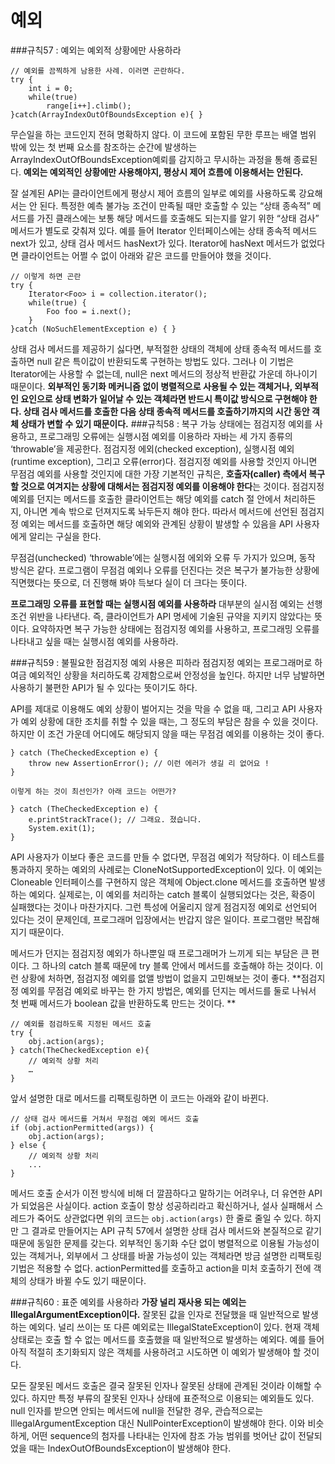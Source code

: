# 예외
###규칙57 : 예외는 예외적 상황에만 사용하라 
```
// 예외를 끔찍하게 남용한 사례. 이러면 곤란하다.
try {
	int i = 0;
	while(true)
		range[i++].climb();
}catch(ArrayIndexOutOfBoundsException e){ }
```
무슨일을 하는 코드인지 전혀 명확하지 않다. 이 코드에 포함된 무한 루프는 배열 범위 밖에 있는 첫 번째 요소를 참조하는 순간에 발생하는 ArrayIndexOutOfBoundsException예뢰를 감지하고 무시하는 과정을 통해 종료된다. **예외는 예외적인 상황에만 사용해야지, 평상시 제어 흐름에 이용해서는 안된다.** <br>

잘 설계된 API는 클라이언트에게 평상시 제어 흐름의 일부로 예외를 사용하도록 강요해서는 안 된다. 특정한 예측 불가능 조건이 만족될 때만 호출할 수 있는 “상태 종속적” 메서드를 가진 클래스에는 보통 해당 메서드를 호출해도 되는지를 알기 위한 “상태 검사” 메서드가 별도로 갖춰져 있다. 예를 들어 Iterator 인터페이스에는 상태 종속적 메서드 next가 있고, 상태 검사 메서드 hasNext가 있다. Iterator에 hasNext 메서드가 없었다면 클라이언트는 어쩔 수 없이 아래와 같은 코드를 만들어야 했을 것이다.
```
// 이렇게 하면 곤란
try {
	Iterator<Foo> i = collection.iterator();
	while(true) {
		Foo foo = i.next();
	}
}catch (NoSuchElementException e) { }
```
상태 검사 메서드를 제공하기 싫다면, 부적절한 상태의 객체에 상태 종속적 메서드를 호출하면 null 같은 특이값이 반환되도록 구현하는 방법도 있다. 그러나 이 기법은 Iterator에는 사용할 수 없는데, null은 next 메서드의 정상적 반환값 가운데 하나이기 때문이다. **외부적인 동기화 메커니즘 없이 병렬적으로 사용될 수 있는 객체거나, 외부적인 요인으로 상태 변화가 일어날 수 있는 객체라면 반드시 특이값 방식으로 구현해야 한다. 상태 검사 메서드를 호출한 다음 상태 종속적 메서드를 호출하기까지의 시간 동안 객체 상태가 변할 수 있기 때문이다.**
###규칙58 : 복구 가능 상태에는 점검지정 예외를 사용하고, 프로그래밍 오류에는 실행시점 예외를 이용하라
자바는 세 가지 종류의 ‘throwable’을 제공한다. 점검지정 에외(checked exception), 실행시점 예외(runtime exception), 그리고 오류(error)다. 점검지정 예외를 사용할 것인지 아니면 무점검 예외를 사용할 것인지에 대한 가장 기본적인 규칙은, **호출자(caller) 측에서 복구할 것으로 여겨지는 상황에 대해서는 점검지정 예외를 이용해야 한다**는 것이다. 점검지정 예외를 던지는 메서드를 호출한 클라이언트는 해당 예외를 catch 절 안에서 처리하든지, 아니면 계속 밖으로 던져지도록 놔두든지 해야 한다. 따라서 메서드에 선언된 점검지정 예외는 메서드를 호출하면 해당 예외와 관계된 상황이 발생할 수 있음을 API 사용자에게 알리는 구실을 한다. <br>

무점검(unchecked) ‘throwable’에는 실행시점 에외와 오류 두 가지가 있으며, 동작 방식은 같다. 프로그램이 무점검 예외나 오류를 던진다는 것은 복구가 불가능한 상황에 직면했다는 뜻으로, 더 진행해 봐야 득보다 실이 더 크다는 뜻이다.<br>

**프로그래밍 오류를 표현할 때는 실행시점 예외를 사용하라** 대부분의 실시점 예외는 선행조건 위반을 나타낸다. 즉, 클라이언트가 API 명세에 기술된 규약을 지키지 않았다는 뜻이다. 요약하자면 복구 가능한 상태에는 점검지정 예외를 사용하고, 프로그래밍 오류를 나타내고 싶을 때는 실행시점 예외를 사용하라. 

###규칙59 : 불필요한 점검지정 예외 사용은 피하라 
점검지정 예외는 프로그래머로 하여금 예외적인 상황을 처리하도록 강제함으로써 안정성을 높인다. 하지만 너무 남발하면 사용하기 불편한 API가 될 수 있다는 뜻이기도 하다. <br>

API를 제대로 이용해도 예외 상황이 벌어지는 것을 막을 수 없을 때, 그리고 API 사용자가 예외 상황에 대한 조치를 취할 수 있을 때는, 그 정도의 부담은 참을 수 있을 것이다. 하지만 이 조건 가운데 어디에도 해당되지 않을 때는 무점검 예외를 이용하는 것이 좋다.
```
} catch (TheCheckedException e) {
	throw new AssertionError(); // 이런 에러가 생길 리 없어요 ! 
}

이렇게 하는 것이 최선인가? 아래 코드는 어떤가? 

} catch (TheCheckedException e) {
	e.printStrackTrace(); // 그래요. 졌습니다. 
	System.exit(1);
}
```
API 사용자가 이보다 좋은 코드를 만들 수 없다면, 무점검 예외가 적당하다. 이 테스트를 통과하지 못하는 예외의 사례로는 CloneNotSupportedException이 있다. 이 예외는 Cloneable 인터페이스를 구현하지 않은 객체에 Object.clone 메서드를 호출하면 발생하는 예외다. 실제로는, 이 예외를 처리하는 catch 블록이 실행되었다는 것은, 확증이 실패했다는 것이나 마찬가지다. 그런 특성에 어울리지 않게 점검지정 예외로 선언되어 있다는 것이 문제인데, 프로그래머 입장에서는 반갑지 않은 일이다. 프로그램만 복잡해지기 때문이다. <br>

메서드가 던지는 점검지정 예외가 하나뿐일 때 프로그래머가 느끼게 되는 부담은 큰 편이다. 그 하나의 catch 블록 때문에 try 블록 안에서 메서드를 호출해야 하는 것이다. 이런 상황에 처하면, 점검지정 예외를 없앨 방법이 없을지 고민해보는 것이 좋다. **점검지정 예외를 무점검 예외로 바꾸는 한 가지 방법은, 예외를 던지는 메서드를 둘로 나눠서 첫 번째 메서드가 boolean 값을 반환하도록 만드는 것이다. **
```
// 예외를 점검하도록 지정된 메서드 호출 
try {
	obj.action(args);
} catch(TheCheckedException e){
	// 예외적 상황 처리
	…
}
```
앞서 설명한 대로 메서드를 리팩토링하면 이 코드는 아래와 같이 바뀐다.
```
// 상태 검사 메서드를 거쳐서 무점검 예외 메서드 호출
if (obj.actionPermitted(args)) {
	obj.action(args);
} else {
	// 예외적 상황 처리
	...
}
```
메서드 호출 순서가 이전 방식에 비해 더 깔끔하다고 말하기는 어려우나, 더 유연한 API가 되었음은 사실이다. action 호출이 항상 성공하리라고 확신하거나, 설사 실패해서 스레드가 죽어도 상관없다면 위의 코드는 `obj.action(args)` 한 줄로 줄일 수 있다. 하지만 그 결과로 만들어지는 API 규칙 57에서 설명한 상태 검사 메서드와 본질적으로 같기 때문에 동일한 문제를 갖는다. 외부적인 동기화 수단 없이 병렬적으로 이용될 가능성이 있는 객체거나, 외부에서 그 상태를 바꿀 가능성이 있는 객체라면 방금 설명한 리팩토링 기법은 적용할 수 없다. actionPermitted를 호출하고 action을 미처 호출하기 전에 객체의 상태가 바뀔 수도 있기 때문이다. 

###규칙60 : 표준 예외를 사용하라 
**가장 널리 재사용 되는 예외는 IllegalArgumentException이다.** 잘못된 값을 인자로 전달했을 때 일반적으로 발생하는 예외다. 널리 쓰이는 또 다른 예외로는 IllegalStateException이 있다. 현재 객체 상태로는 호출 할 수 없는 메서드를 호출했을 때 일반적으로 발생하는 예외다. 예를 들어 아직 적절히 초기화되지 않은 객체를 사용하려고 시도하면 이 예외가 발생해야 할 것이다. <br>

모든 잘못된 메서드 호출은 결국 잘못된 인자나 잘못된 상태에 관계된 것이라 이해할 수 있다. 하지만 특정 부류의 잘못된 인자나 상태에 표준적으로 이용되는 예외들도 있다. null 인자를 받으면 안되는 메서드에 null을 전달한 경우, 관습적으로는 IllegalArgumentException 대신 NullPointerException이 발생해야 한다. 이와 비슷하게, 어떤 sequence의 첨자를 나타내는 인자에 참조 가능 범위를 벗어난 값이 전달되었을 때는 IndexOutOfBoundsException이 발생해야 한다.<br>

